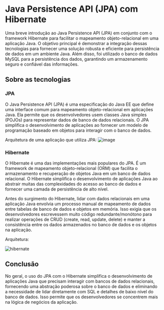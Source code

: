 # Java Persistence API (JPA) com Hibernate
Uma breve introdução ao Java Persistence API (JPA) em conjunto com o framework Hibernate para facilitar o mapeamento objeto-relacional em uma aplicação Java. O objetivo principal é demonstrar a integração dessas tecnologias para fornecer uma solução robusta e eficiente para persistência de dados em um ambiente Java.
Além disso, foi utilizado o banco de dados MySQL para a persistência dos dados, garantindo um armazenamento seguro e confiável das informações.

## Sobre as tecnologias
### JPA
O Java Persistence API (JPA) é uma especificação do Java EE que define uma interface comum para mapeamento objeto-relacional em aplicações Java. Ela permite que os desenvolvedores usem classes Java simples (POJOs) para representar dados de banco de dados relacionais.
O JPA simplifica o desenvolvimento de aplicações ao fornecer um modelo de programação baseado em objetos para interagir com o banco de dados.

Arquitetura de uma aplicação que utiliza JPA:
![image](https://github.com/rodrigovalim07/introducao-JPA-Hibernate/assets/109677118/b1fafc26-9517-44dc-ba0d-d0f60684a943)
### Hibernate
O Hibernate é uma das implementações mais populares do JPA. É um framework de mapeamento objeto-relacional (ORM) que facilita o armazenamento e recuperação de objetos Java em um banco de dados relacional.
O Hibernate simplifica o desenvolvimento de aplicações Java ao abstrair muitas das complexidades do acesso ao banco de dados e fornecer uma camada de persistência de alto nível.

Antes do surgimento do Hibernate, lidar com dados relacionais em uma aplicação Java envolvia um processo manual de mapeamento de dados entre tabelas de banco de dados e objetos em memória.
Isso exigia que os desenvolvedores escrevessem muito código redundante/monótono para realizar operações de CRUD (create, read, update, delete) e manter a consistência entre os dados armazenados no banco de dados e os objetos na aplicação.

Arquitetura:

![hibernate](https://github.com/rodrigovalim07/introducao-JPA-Hibernate/assets/109677118/1ba9b05a-bbc1-4dc9-bc9b-5aa969a1e42e)

## Conclusão
No geral, o uso do JPA com o Hibernate simplifica o desenvolvimento de aplicações Java que precisam interagir com bancos de dados relacionais, fornecendo uma abstração poderosa sobre o banco de dados e eliminando a necessidade de lidar diretamente com SQL e detalhes de baixo nível do banco de dados.
Isso permite que os desenvolvedores se concentrem mais na lógica de negócios da aplicação.
